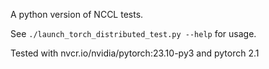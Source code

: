 A python version of NCCL tests.

See `./launch_torch_distributed_test.py --help` for usage.

Tested with nvcr.io/nvidia/pytorch:23.10-py3 and pytorch 2.1